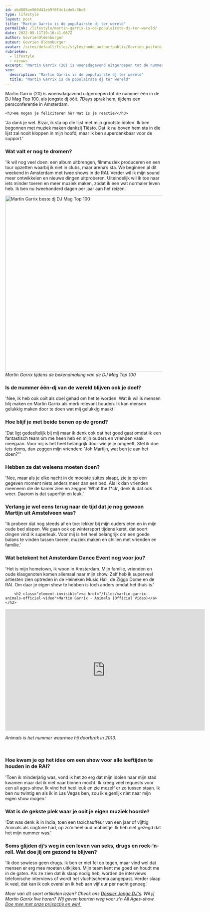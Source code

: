 ```yaml
---
id: abd805ae560d41eb9f0f4c1ade5c8bc8
type: lifestyle
layout: post
title: "Martin Garrix is de populairste dj ter wereld"
permalink: /lifestyle/martin-garrix-is-de-populairste-dj-ter-wereld/
date: 2022-05-11T19:16:41.067Z
author: GovrienOldenburger
auteur: Govrien Oldenburger
avatar: /sites/default/files/styles/node_author/public/Govrien_pasfoto_Nieuw%20EXTRA.jpg?itok=BvsTF6tL
rubrieken:
  - lifestyle
  - nieuws
excerpt: "Martin Garrix (20) is woensdagavond uitgeroepen tot de nummer één in de DJ Mag Top 100, als jongste dj óóit. 7Days sprak hem, tijdens een persconferentie in Amsterdam.  "
seo:
  description: "Martin Garrix is de populairste dj ter wereld"
  title: "Martin Garrix is de populairste dj ter wereld"
---
```

Martin Garrix (20) is woensdagavond uitgeroepen tot de nummer één in de DJ Mag Top 100, als jongste dj óóit. 7Days sprak hem, tijdens een persconferentie in Amsterdam.  

    <h3>We mogen je feliciteren hè? Wat is je reactie?</h3>
<p>'Ja dank je wel. Bizar, ik sta op die lijst met mijn grootste idolen. Ik ben begonnen met muziek maken dankzij Tiësto. Dat ik nu boven hem sta in die lijst zal nooit kloppen in mijn hoofd, maar ik ben superdankbaar voor de support.' </p>
<h3>Wat valt er nog te dromen? </h3>
<p>'Ik wil nog veel doen: een album uitbrengen, filmmuziek produceren en een tour opzetten waarbij ik niet in clubs, maar arena’s sta. We beginnen al dit weekend in Amsterdam met twee shows in de RAI. Verder wil ik mijn sound meer ontwikkelen en nieuwe dingen uitproberen. Uiteindelijk wil ik toe naar iets minder toeren en meer muziek maken, zodat ik een wat normaler leven heb. Ik ben nu tweehonderd dagen per jaar aan het reizen.'</p>
<p><div class="media media-element-container media-default"><div id="file-22644" class="file file-image file-image-jpeg">

        
  
  <div class="content">
    <img alt="Martin Garrix beste dj DJ Mag Top 100" title="Foto: ANP" height="566" width="850" class="media-element file-default" src="/sites/default/files/ANP-48016477_0.jpg">  </div>

  
</div>
</div><em>Martin Garrix tijdens de bekendmaking van de DJ Mag Top 100</em>
<h3>Is de nummer één-dj van de wereld blijven ook je doel?</h3>
<p>'Nee, ik heb ook ooit als doel gehad om het te worden. Wat ik wil is mensen blij maken en Martin Garrix als merk relevant houden. Ik kan mensen gelukkig maken door te doen wat mij gelukkig maakt.’</p>
<h3>Hoe blijf je met beide benen op de grond?</h3>
<p>'Dat ligt gedeeltelijk bij mij maar ik denk ook dat het goed gaat omdat ik een fantastisch team om me heen heb en mijn ouders en vrienden vaak meegaan. Voor mij is het heel belangrijk door wie je je omgeeft. Stel ik doe iets doms, dan zeggen mijn vrienden: "Joh Martijn, wat ben je aan het doen?"' </p>
<h3>Hebben ze dat weleens moeten doen?</h3>
<p>'Nee, maar als je elke nacht in de mooiste suites slaapt, zie je op een gegeven moment niets anders meer dan een bed. Als ik dan vrienden meeneem die de kamer zien en zeggen ‘What the f*ck’, denk ik dat ook weer. Daarom is dat superfijn en leuk.’ </p>
<h3>Verlang je wel eens terug naar de tijd dat je nog gewoon Martijn uit Amstelveen was?</h3>
<p>'Ik probeer dat nog steeds af en toe: lekker bij mijn ouders eten en in mijn oude bed slapen. We gaan ook op wintersport tijdens kerst, dat soort dingen vind ik superleuk. Voor mij is het heel belangrijk om een goede balans te vinden tussen toeren, muziek maken en chillen met vrienden en familie.'   </p>
<h3>Wat betekent het Amsterdam Dance Event nog voor jou?</h3>
<p>'Het is mijn hometown, ik woon in Amsterdam. Mijn familie, vrienden en oude klasgenoten komen allemaal naar mijn show. Zelf heb ik superveel artiesten zien optreden in de Heineken Music Hall, de Ziggo Dome en de RAI. Om daar je eigen show te hebben is toch anders omdat het thuis is.' </p>
<p><div class="media media-element-container media-default"><div id="file-6426" class="file file-video file-video-youtube">

        <h2 class="element-invisible"><a href="/files/martin-garrix-animals-official-video">Martin Garrix - Animals (Official Video)</a></h2>
    
  
  <div class="content">
    <div class="media-youtube-video media-element file-default media-youtube-1">
  <iframe class="media-youtube-player" width="640" height="390" title="Martin Garrix - Animals (Official Video)" src="https://www.youtube.com/embed/gCYcHz2k5x0?wmode=opaque&controls=" name="Martin Garrix - Animals (Official Video)" frameborder="0" allowfullscreen="">Video van Martin Garrix - Animals (Official Video)</iframe>
</div>
  </div>

  
</div>
</div>
<p><em>Animals is het nummer waarmee hij doorbrak in 2013.</em></p>
<p> </p>
<h3>Hoe kwam je op het idee om een show voor alle leeftijden te houden in de RAI? </h3>
<p>'Toen ik minderjarig was, vond ik het zo erg dat mijn idolen naar mijn stad kwamen maar dat ik niet naar binnen mocht. Ik kreeg veel requests voor een all ages-show. Ik vind het heel leuk en zie mezelf er zo tussen staan. Ik ben nu twintig en als ik in Las Vegas ben, zou ik eigenlijk niet naar mijn eigen show mogen.'  </p>
<h3>Wat is de gekste plek waar je ooit je eigen muziek hoorde?</h3>
<p>'Dat was denk ik in India, toen een taxichauffeur van een jaar of vijftig Animals als ringtone had, op zo’n heel oud mobieltje. Ik heb niet gezegd dat het mijn nummer was.'   </p>
<h3>Soms glijden dj’s weg in een leven van seks, drugs en rock-‘n-roll. Wat doe jij om gezond te blijven?</h3>
<p>'Ik doe sowieso geen drugs. Ik ben er niet fel op tegen, maar vind wel dat mensen er erg mee moeten uitkijken. Mijn team kent me goed en houdt me in de gaten. Als ze zien dat ik slaap nodig heb, worden de interviews telefonische interviews of wordt het vluchtschema aangepast. Verder slaap ik veel, dat kan ik ook overal en ik heb aan vijf uur per nacht genoeg.'  </p>
<p><em>Meer van dit soort artikelen lezen? Check ons <a href="/jongedjs">Dossier Jonge DJ's</a>. Wil jij Martin Garrix live horen? Wij geven kaarten weg voor z'n All Ages-show. <a href="/winnen-kaartjes-voor-de-all-ages-show-van-martin-garrix">Doe mee met onze prijsactie en win! </a></em></p>  
